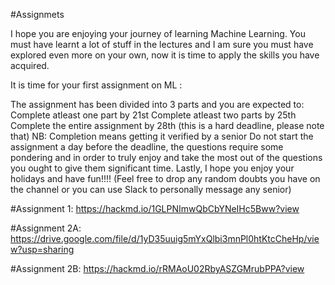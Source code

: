 #Assignmets

I hope you are enjoying your journey of learning Machine Learning. You must have learnt a lot of stuff in the lectures and I am sure you must have explored even more on your own, now it is time to apply the skills you have acquired.

It is time for your first assignment on ML :

The assignment has been divided into 3 parts and you are expected to:
Complete atleast one part by 21st
Complete atleast two parts by 25th
Complete the entire assignment by 28th (this is a hard deadline, please note that)
NB: Completion means getting it verified by a senior
Do not start the assignment a day before the deadline, the questions require some pondering and in order to truly enjoy and take the most out of the questions you ought to give them significant time.
Lastly, I hope you enjoy your holidays and have fun!!!!
(Feel free to drop any random doubts you have on the channel or you can use Slack to personally message any senior)

#Assignment 1: https://hackmd.io/1GLPNImwQbCbYNeIHc5Bww?view

#Assignment 2A: https://drive.google.com/file/d/1yD35uuig5mYxQlbi3mnPl0htKtcCheHp/view?usp=sharing

#Assignment 2B: https://hackmd.io/rRMAoU02RbyASZGMrubPPA?view
